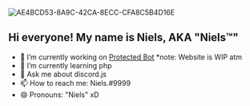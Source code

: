 ![AE4BCD53-8A9C-42CA-8ECC-CFA8C5B4D16E](https://user-images.githubusercontent.com/79902812/138931340-325fb893-711b-446d-a32b-032e0ebb5f2b.jpeg)


## Hi everyone! My name is Niels, AKA "Niels™"
- 🔭 I’m currently working on [Protected Bot](www.protectedbot.com) *note: Website is WIP atm
- 🌱 I’m currently learning php
- 💬 Ask me about discord.js
- 📫 How to reach me: Niels.#9999
- 😄 Pronouns: "Niels" xD

